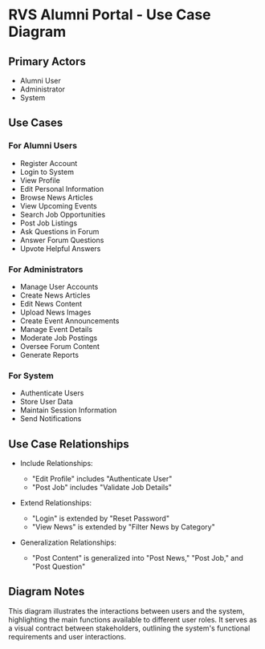 
# RVS Alumni Portal - Use Case Diagram

## Primary Actors
- Alumni User
- Administrator
- System

## Use Cases

### For Alumni Users
- Register Account
- Login to System
- View Profile
- Edit Personal Information
- Browse News Articles
- View Upcoming Events
- Search Job Opportunities
- Post Job Listings
- Ask Questions in Forum
- Answer Forum Questions
- Upvote Helpful Answers

### For Administrators
- Manage User Accounts
- Create News Articles
- Edit News Content
- Upload News Images
- Create Event Announcements
- Manage Event Details
- Moderate Job Postings
- Oversee Forum Content
- Generate Reports

### For System
- Authenticate Users
- Store User Data
- Maintain Session Information
- Send Notifications

## Use Case Relationships
- Include Relationships:
  - "Edit Profile" includes "Authenticate User"
  - "Post Job" includes "Validate Job Details"

- Extend Relationships:
  - "Login" is extended by "Reset Password"
  - "View News" is extended by "Filter News by Category"

- Generalization Relationships:
  - "Post Content" is generalized into "Post News," "Post Job," and "Post Question"

## Diagram Notes
This diagram illustrates the interactions between users and the system, highlighting the main functions available to different user roles. It serves as a visual contract between stakeholders, outlining the system's functional requirements and user interactions.
